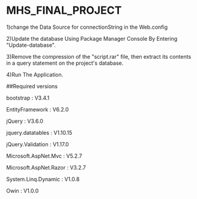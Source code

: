 # MHS_FINAL_PROJECT

1)change the Data Source for connectionString in the Web.config 

2)Update the database Using Package Manager Console By Entering "Update-database".

3)Remove the compression of the "script.rar" file, then extract its contents in a query statement on the project's database.

4)Run The Application.

##Required versions
  
  bootstrap : V3.4.1
  
  EntityFramework : V6.2.0
  
  jQuery : V3.6.0
  
  jquery.datatables : V1.10.15
  
  jQuery.Validation : V1.17.0
  
  Microsoft.AspNet.Mvc : V5.2.7
  
  Microsoft.AspNet.Razor : V3.2.7
  
  System.Linq.Dynamic : V1.0.8
  
  Owin : V1.0.0
##
